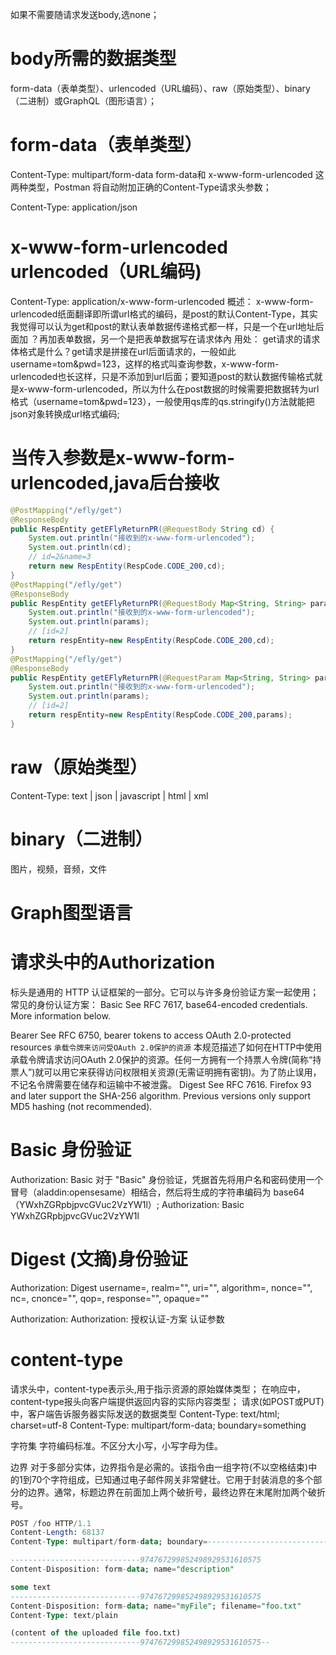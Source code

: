 如果不需要随请求发送body,选none；
# body所需的数据类型
form-data（表单类型）、urlencoded（URL编码）、raw（原始类型）、binary（二进制）或GraphQL（图形语言）；
# form-data（表单类型）
Content-Type: multipart/form-data
form-data和 x-www-form-urlencoded 这两种类型，Postman 将自动附加正确的Content-Type请求头参数；

Content-Type: application/json

# x-www-form-urlencoded urlencoded（URL编码)
Content-Type: application/x-www-form-urlencoded
概述：
x-www-form-urlencoded纸面翻译即所谓url格式的编码，是post的默认Content-Type，其实我觉得可以认为get和post的默认表单数据传递格式都一样，只是一个在url地址后面加 ？再加表单数据，另一个是把表单数据写在请求体內
用处：
get请求的请求体格式是什么？get请求是拼接在url后面请求的，一般如此username=tom&pwd=123，这样的格式叫查询参数，x-www-form-urlencoded也长这样，只是不添加到url后面；要知道post的默认数据传输格式就是x-www-form-urlencoded，所以为什么在post数据的时候需要把数据转为url格式（username=tom&pwd=123），一般使用qs库的qs.stringify()方法就能把json对象转换成url格式编码;
# 当传入参数是x-www-form-urlencoded,java后台接收
```java
@PostMapping("/efly/get")
@ResponseBody
public RespEntity getEFlyReturnPR(@RequestBody String cd) {
    System.out.println("接收到的x-www-form-urlencoded");
    System.out.println(cd);
    // id=2&name=3
    return new RespEntity(RespCode.CODE_200,cd);
}
@PostMapping("/efly/get")
@ResponseBody
public RespEntity getEFlyReturnPR(@RequestBody Map<String, String> params) {
    System.out.println("接收到的x-www-form-urlencoded");
    System.out.println(params);
    // [id=2]
    return respEntity=new RespEntity(RespCode.CODE_200,cd);
}
@PostMapping("/efly/get")
@ResponseBody
public RespEntity getEFlyReturnPR(@RequestParam Map<String, String> params) {
    System.out.println("接收到的x-www-form-urlencoded");
    System.out.println(params);
    // [id=2]
    return respEntity=new RespEntity(RespCode.CODE_200,params);
}
```

# raw（原始类型）
Content-Type: text | json | javascript | html | xml

# binary（二进制）
图片，视频，音频，文件

# Graph图型语言

# 请求头中的Authorization
标头是通用的 HTTP 认证框架的一部分。它可以与许多身份验证方案一起使用；
常见的身份认证方案：
Basic
See RFC 7617, base64-encoded credentials. More information below.

Bearer
See RFC 6750, bearer tokens to access OAuth 2.0-protected resources
`承载令牌来访问受OAuth 2.0保护的资源`
本规范描述了如何在HTTP中使用承载令牌请求访问OAuth 2.0保护的资源。任何一方拥有一个持票人令牌(简称“持票人”)就可以用它来获得访问权限相关资源(无需证明拥有密钥)。为了防止误用，不记名令牌需要在储存和运输中不被泄露。
Digest
See RFC 7616. Firefox 93 and later support the SHA-256 algorithm. Previous versions only support MD5 hashing (not recommended).

# Basic 身份验证
Authorization: Basic <credentials>
对于 "Basic" 身份验证，凭据首先将用户名和密码使用一个冒号（aladdin:opensesame）相结合，然后将生成的字符串编码为 base64（YWxhZGRpbjpvcGVuc2VzYW1l）;
Authorization: Basic YWxhZGRpbjpvcGVuc2VzYW1l
# Digest (文摘)身份验证
Authorization: Digest username=<username>,
    realm="<realm>",
    uri="<url>",
    algorithm=<algorithm>,
    nonce="<nonce>",
    nc=<nc>,
    cnonce="<cnonce>",
    qop=<qop>,
    response="<response>",
    opaque="<opaque>"

Authorization: <auth-scheme>  <authorization-parameters>
Authorization: 授权认证-方案 认证参数

# content-type
请求头中，content-type表示头,用于指示资源的原始媒体类型；
在响应中，content-type报头向客户端提供返回内容的实际内容类型；
请求(如POST或PUT)中，客户端告诉服务器实际发送的数据类型
Content-Type: text/html; charset=utf-8
Content-Type: multipart/form-data; boundary=something

字符集 
字符编码标准。不区分大小写，小写字母为佳。

边界 
对于多部分实体，边界指令是必需的。该指令由一组字符(不以空格结束)中的1到70个字符组成，已知通过电子邮件网关非常健壮。它用于封装消息的多个部分的边界。通常，标题边界在前面加上两个破折号，最终边界在末尾附加两个破折号。
```sql
POST /foo HTTP/1.1
Content-Length: 68137
Content-Type: multipart/form-data; boundary=---------------------------974767299852498929531610575

-----------------------------974767299852498929531610575
Content-Disposition: form-data; name="description"

some text
-----------------------------974767299852498929531610575
Content-Disposition: form-data; name="myFile"; filename="foo.txt"
Content-Type: text/plain

(content of the uploaded file foo.txt)
-----------------------------974767299852498929531610575--
```
